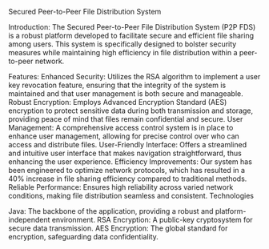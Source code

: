 Secured Peer-to-Peer File Distribution System

Introduction:
The Secured Peer-to-Peer File Distribution System (P2P FDS) is a robust platform developed to facilitate secure and efficient file sharing among users. This system is specifically designed to bolster security measures while maintaining high efficiency in file distribution within a peer-to-peer network.

Features:
Enhanced Security: Utilizes the RSA algorithm to implement a user key revocation feature, ensuring that the integrity of the system is maintained and that user management is both secure and manageable.
Robust Encryption: Employs Advanced Encryption Standard (AES) encryption to protect sensitive data during both transmission and storage, providing peace of mind that files remain confidential and secure.
User Management: A comprehensive access control system is in place to enhance user management, allowing for precise control over who can access and distribute files.
User-Friendly Interface: Offers a streamlined and intuitive user interface that makes navigation straightforward, thus enhancing the user experience.
Efficiency Improvements: Our system has been engineered to optimize network protocols, which has resulted in a 40% increase in file sharing efficiency compared to traditional methods.
Reliable Performance: Ensures high reliability across varied network conditions, making file distribution seamless and consistent.
Technologies

Java: The backbone of the application, providing a robust and platform-independent environment.
RSA Encryption: A public-key cryptosystem for secure data transmission.
AES Encryption: The global standard for encryption, safeguarding data confidentiality.
